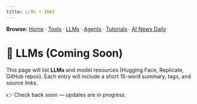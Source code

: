 ```yaml
---
title: LLMs • INAI
---
```

**Browse:** [Home](index.md) · [Tools](tools.md) · [LLMs](llms.md) · [Agents](agents.md) · [Tutorials](tutorials.md) · [AI News Daily](news.md)

# 🤖 LLMs (Coming Soon)

This page will list **LLMs** and model resources (Hugging Face, Replicate, GitHub repos).
Each entry will include a short 15-word summary, tags, and source links.

👉 Check back soon — updates are in progress.
